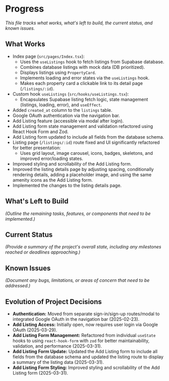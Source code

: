 # Progress

_This file tracks what works, what's left to build, the current status, and known issues._

## What Works

- Index page (`src/pages/Index.tsx`):
  - Uses the `useListings` hook to fetch listings from Supabase database.
  - Combines database listings with mock data (DB prioritized).
  - Displays listings using `PropertyCard`.
  - Implements loading and error states via the `useListings` hook.
  - Makes each property card a clickable link to its detail page (`/listings/:id`).
- Custom hook `useListings` (`src/hooks/useListings.tsx`):
  - Encapsulates Supabase listing fetch logic, state management (listings, loading, error), and `useEffect`.
- Added `created_at` column to the `listings` table.
- Google OAuth authentication via the navigation bar.
- Add Listing feature (accessible via modal after login).
- Add Listing form state management and validation refactored using React Hook Form and Zod.
- Add Listing form updated to include all fields from the database schema.
- Listing page (`/listings/:id`) route fixed and UI significantly refactored for better presentation:
  - Uses grid layout, image carousel, icons, badges, skeletons, and improved error/loading states.
- Improved styling and scrollability of the Add Listing form.
- Improved the listing details page by adjusting spacing, conditionally rendering details, adding a placeholder image, and using the same amenity icons as the Add Listing form.
- Implemented the changes to the listing details page.

## What's Left to Build

_(Outline the remaining tasks, features, or components that need to be implemented.)_

## Current Status

_(Provide a summary of the project's overall state, including any milestones reached or deadlines approaching.)_

## Known Issues

_(Document any bugs, limitations, or areas of concern that need to be addressed.)_

## Evolution of Project Decisions

- **Authentication:** Moved from separate sign-in/sign-up routes/modal to integrated Google OAuth in the navigation bar (2025-02-23).
- **Add Listing Access:** Initially open, now requires user login via Google OAuth (2025-03-29).
- **Add Listing Form Management:** Refactored from individual `useState` hooks to using `react-hook-form` with `zod` for better maintainability, validation, and performance (2025-03-31).
- **Add Listing Form Update:** Updated the Add Listing form to include all fields from the database schema and updated the listing route to display a summary of the listing data (2025-03-31).
- **Add Listing Form Styling:** Improved styling and scrollability of the Add Listing form (2025-03-31).
